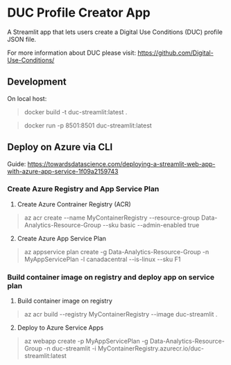# DUC Profile Creator App
A Streamlit app that lets users create a Digital Use Conditions (DUC) profile JSON file.

For more information about DUC please visit: https://github.com/Digital-Use-Conditions/

## Development
On local host:
> docker build -t duc-streamlit:latest .

> docker run -p 8501:8501 duc-streamlit:latest


## Deploy on Azure via CLI
Guide: https://towardsdatascience.com/deploying-a-streamlit-web-app-with-azure-app-service-1f09a2159743

### Create Azure Registry and App Service Plan
1. Create Azure Contrainer Registry (ACR)
> az acr create --name MyContainerRegistry --resource-group Data-Analytics-Resource-Group --sku basic --admin-enabled true

2. Create Azure App Service Plan
> az appservice plan create -g Data-Analytics-Resource-Group -n MyAppServicePlan -l canadacentral --is-linux --sku F1


### Build container image on registry and deploy app on service plan
1. Build container image on registry
> az acr build --registry MyContainerRegistry --image duc-streamlit .

2. Deploy to Azure Service Apps

> az webapp create -p MyAppServicePlan -g Data-Analytics-Resource-Group -n duc-streamlit -i MyContainerRegistry.azurecr.io/duc-streamlit:latest
